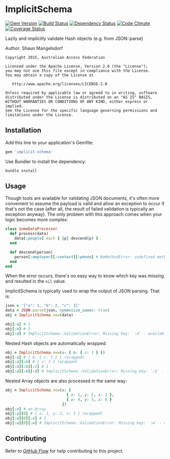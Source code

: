 # ImplicitSchema

[![Gem Version][GV img]][Gem Version]
[![Build Status][BS img]][Build Status]
[![Dependency Status][DS img]][Dependency Status]
[![Code Climate][CC img]][Code Climate]
[![Coverage Status][CS img]][Coverage Status]

[Gem Version]: https://rubygems.org/gems/implicit-schema
[Build Status]: https://travis-ci.org/ausaccessfed/implicit-schema
[Dependency Status]: https://gemnasium.com/ausaccessfed/implicit-schema
[Code Climate]: https://codeclimate.com/github/ausaccessfed/implicit-schema
[Coverage Status]: https://coveralls.io/r/ausaccessfed/implicit-schema

[GV img]: https://img.shields.io/gem/v/implicit-schema.svg
[BS img]: https://img.shields.io/travis/ausaccessfed/implicit-schema/develop.svg
[DS img]: https://img.shields.io/gemnasium/ausaccessfed/implicit-schema.svg
[CC img]: https://img.shields.io/codeclimate/github/ausaccessfed/implicit-schema.svg
[CS img]: https://img.shields.io/coveralls/ausaccessfed/implicit-schema.svg

Lazily and implicitly validate Hash objects (e.g. from JSON::parse)

Author: Shaun Mangelsdorf

```
Copyright 2015, Australian Access Federation

Licensed under the Apache License, Version 2.0 (the "License");
you may not use this file except in compliance with the License.
You may obtain a copy of the License at

   http://www.apache.org/licenses/LICENSE-2.0

Unless required by applicable law or agreed to in writing, software
distributed under the License is distributed on an "AS IS" BASIS,
WITHOUT WARRANTIES OR CONDITIONS OF ANY KIND, either express or implied.
See the License for the specific language governing permissions and
limitations under the License.
```

## Installation

Add this line to your application's Gemfile:

```ruby
gem 'implicit-schema'
```

Use Bundler to install the dependency:

```
bundle install
```

## Usage

Though tools are available for validating JSON documents, it's often more
convenient to assume the payload is valid and allow an exception to occur if
that's not the case (after all, the result of failed validation is typically an
exception anyway). The only problem with this approach comes when your logic
becomes more complex:

```ruby
class SomeDataProcessor
  def process(data)
    data[:people].each { |p| descend(p) }
  end

  def descend(person)
    person[:employer][:contact][:phone] # NoMethodError: undefined method `[]' for nil:NilClass
  end
end
```

When the error occurs, there's no easy way to know which key was missing and
resulted in the `nil` value.

ImplicitSchema is typically used to wrap the output of JSON parsing. That is:

```ruby
json = '{"a": 1, "b": 2, "c": 3}'
data = JSON.parse(json, symbolize_names: true)
obj = ImplicitSchema.new(data)

obj[:a] # 1
obj[:b] # 2
obj[:d] # ImplicitSchema::ValidationError: Missing key: `:d` - available keys: (:a, :b, :c)
```

Nested Hash objects are automatically wrapped:

```ruby
obj = ImplicitSchema.new(a: { b: { c: 1 } })
obj[:a] # { b: { c: 1 } } (wrapped)
obj[:a][:b] # { c: 1 } (wrapped)
obj[:a][:b][:c] # 1
obj[:a][:b][:d] # ImplicitSchema::ValidationError: Missing key: `:d` - available keys: (:c)
```

Nested Array objects are also processed in the same way:

```ruby
obj = ImplicitSchema.new(a: [
                           { x: 1, y: 2, z: 3 },
                           { x: 4, y: 5, z: 6 }
                         ])
obj[:a] # an Array
obj[:a][0] # { x: 1, y: 2, z: 3 } (wrapped)
obj[:a][0][:x] # 1
obj[:a][0][:w] # ImplicitSchema::ValidationError: Missing key: `:w` - available keys: (:x, :y, :z)
```

## Contributing

Refer to [GitHub Flow](https://guides.github.com/introduction/flow/) for
help contributing to this project.
